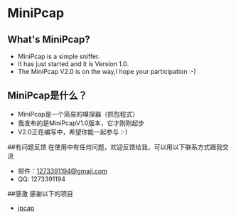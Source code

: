 # MiniPcap
## What's MiniPcap?
* MiniPcap is a simple sniffer.
* It has just started and it is Version 1.0.
* The MiniPcap V2.0 is on the way,I hope your participation :-)

## MiniPcap是什么？
* MiniPcap是一个简易的嗅探器（抓包程式）
* 我发布的是MiniPcapV1.0版本，它才刚刚起步
* V2.0正在编写中，希望你能一起参与 :-)


##有问题反馈
在使用中有任何问题，欢迎反馈给我，可以用以下联系方式跟我交流

* 邮件：1273391194@gmail.com
* QQ: 1273391194

##感激
感谢以下的项目

* [jpcap](https://github.com/jpcap/jpcap) 
